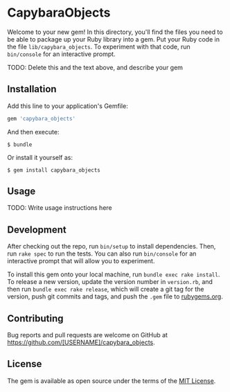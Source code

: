 # CapybaraObjects

Welcome to your new gem! In this directory, you'll find the files you need to be able to package up your Ruby library into a gem. Put your Ruby code in the file `lib/capybara_objects`. To experiment with that code, run `bin/console` for an interactive prompt.

TODO: Delete this and the text above, and describe your gem

## Installation

Add this line to your application's Gemfile:

```ruby
gem 'capybara_objects'
```

And then execute:

    $ bundle

Or install it yourself as:

    $ gem install capybara_objects

## Usage

TODO: Write usage instructions here

## Development

After checking out the repo, run `bin/setup` to install dependencies. Then, run `rake spec` to run the tests. You can also run `bin/console` for an interactive prompt that will allow you to experiment.

To install this gem onto your local machine, run `bundle exec rake install`. To release a new version, update the version number in `version.rb`, and then run `bundle exec rake release`, which will create a git tag for the version, push git commits and tags, and push the `.gem` file to [rubygems.org](https://rubygems.org).

## Contributing

Bug reports and pull requests are welcome on GitHub at https://github.com/[USERNAME]/capybara_objects.


## License

The gem is available as open source under the terms of the [MIT License](http://opensource.org/licenses/MIT).

